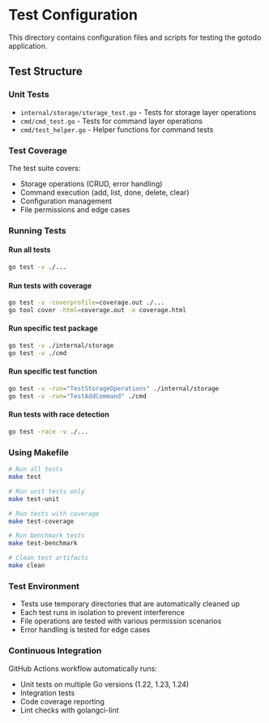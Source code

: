# Test Configuration
This directory contains configuration files and scripts for testing the gotodo application.

## Test Structure

### Unit Tests
- `internal/storage/storage_test.go` - Tests for storage layer operations
- `cmd/cmd_test.go` - Tests for command layer operations
- `cmd/test_helper.go` - Helper functions for command tests

### Test Coverage
The test suite covers:
- Storage operations (CRUD, error handling)
- Command execution (add, list, done, delete, clear)
- Configuration management
- File permissions and edge cases

### Running Tests

#### Run all tests
```bash
go test -v ./...
```

#### Run tests with coverage
```bash
go test -v -coverprofile=coverage.out ./...
go tool cover -html=coverage.out -o coverage.html
```

#### Run specific test package
```bash
go test -v ./internal/storage
go test -v ./cmd
```

#### Run specific test function
```bash
go test -v -run="TestStorageOperations" ./internal/storage
go test -v -run="TestAddCommand" ./cmd
```

#### Run tests with race detection
```bash
go test -race -v ./...
```

### Using Makefile

```bash
# Run all tests
make test

# Run unit tests only
make test-unit

# Run tests with coverage
make test-coverage

# Run benchmark tests
make test-benchmark

# Clean test artifacts
make clean
```

### Test Environment
- Tests use temporary directories that are automatically cleaned up
- Each test runs in isolation to prevent interference
- File operations are tested with various permission scenarios
- Error handling is tested for edge cases

### Continuous Integration
GitHub Actions workflow automatically runs:
- Unit tests on multiple Go versions (1.22, 1.23, 1.24)
- Integration tests
- Code coverage reporting
- Lint checks with golangci-lint